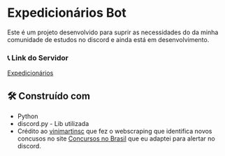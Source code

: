 # Expedicionários Bot

Este é um projeto desenvolvido para suprir as necessidades do da minha comunidade de estudos no discord e ainda está em desenvolvimento.
### 📞 Link do Servidor
[Expedicionários](https://discord.gg/z3nyUhGCzx)

## 🛠️ Construído com
* Python
* discord.py - Lib utilizada
* Crédito ao [vinimartinsc](https://github.com/Vinimartinsc) que fez o webscraping que identifica novos concusos no site [Concursos no Brasil](https://concursosnobrasil.com/) que eu adaptei para alertar no discord.
